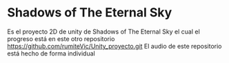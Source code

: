 # Shadows of The Eternal Sky
Es el proyecto 2D de unity de Shadows of The Eternal Sky el cual el progreso está en este otro repositorio https://github.com/rumiteVic/Unity_proyecto.git
El audio de este repositorio está hecho de forma individual
